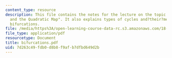 ```yaml
---
content_type: resource
description: This file contains the notes for the lecture on the topic "Bifurcation
  and the Quadratic Map". It also explains types of cycles and?their?meaning, and
  bifurcations.
file: /media/https%3A/open-learning-course-data-rc.s3.amazonaws.com/18-091-mathematical-exposition-spring-2005/7d263c49fdb0d8b8f9afb7dfbd649d2b_bifurcations.pdf
file_type: application/pdf
resourcetype: Document
title: bifurcations.pdf
uid: 7d263c49-fdb0-d8b8-f9af-b7dfbd649d2b
---
```

